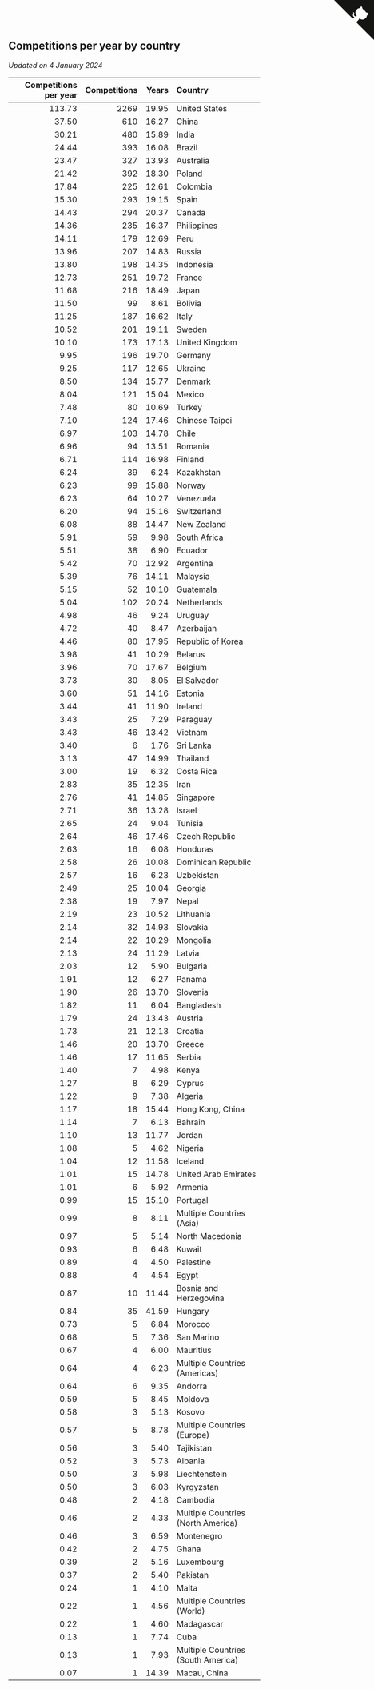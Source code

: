 ## Competitions per year by country

*Updated on  4 January 2024*

| Competitions per year | Competitions | Years | Country |
| ---: | ---: | ---: | :--- |
| 113.73 | 2269 | 19.95 | United States |
| 37.50 | 610 | 16.27 | China |
| 30.21 | 480 | 15.89 | India |
| 24.44 | 393 | 16.08 | Brazil |
| 23.47 | 327 | 13.93 | Australia |
| 21.42 | 392 | 18.30 | Poland |
| 17.84 | 225 | 12.61 | Colombia |
| 15.30 | 293 | 19.15 | Spain |
| 14.43 | 294 | 20.37 | Canada |
| 14.36 | 235 | 16.37 | Philippines |
| 14.11 | 179 | 12.69 | Peru |
| 13.96 | 207 | 14.83 | Russia |
| 13.80 | 198 | 14.35 | Indonesia |
| 12.73 | 251 | 19.72 | France |
| 11.68 | 216 | 18.49 | Japan |
| 11.50 | 99 | 8.61 | Bolivia |
| 11.25 | 187 | 16.62 | Italy |
| 10.52 | 201 | 19.11 | Sweden |
| 10.10 | 173 | 17.13 | United Kingdom |
| 9.95 | 196 | 19.70 | Germany |
| 9.25 | 117 | 12.65 | Ukraine |
| 8.50 | 134 | 15.77 | Denmark |
| 8.04 | 121 | 15.04 | Mexico |
| 7.48 | 80 | 10.69 | Turkey |
| 7.10 | 124 | 17.46 | Chinese Taipei |
| 6.97 | 103 | 14.78 | Chile |
| 6.96 | 94 | 13.51 | Romania |
| 6.71 | 114 | 16.98 | Finland |
| 6.24 | 39 | 6.24 | Kazakhstan |
| 6.23 | 99 | 15.88 | Norway |
| 6.23 | 64 | 10.27 | Venezuela |
| 6.20 | 94 | 15.16 | Switzerland |
| 6.08 | 88 | 14.47 | New Zealand |
| 5.91 | 59 | 9.98 | South Africa |
| 5.51 | 38 | 6.90 | Ecuador |
| 5.42 | 70 | 12.92 | Argentina |
| 5.39 | 76 | 14.11 | Malaysia |
| 5.15 | 52 | 10.10 | Guatemala |
| 5.04 | 102 | 20.24 | Netherlands |
| 4.98 | 46 | 9.24 | Uruguay |
| 4.72 | 40 | 8.47 | Azerbaijan |
| 4.46 | 80 | 17.95 | Republic of Korea |
| 3.98 | 41 | 10.29 | Belarus |
| 3.96 | 70 | 17.67 | Belgium |
| 3.73 | 30 | 8.05 | El Salvador |
| 3.60 | 51 | 14.16 | Estonia |
| 3.44 | 41 | 11.90 | Ireland |
| 3.43 | 25 | 7.29 | Paraguay |
| 3.43 | 46 | 13.42 | Vietnam |
| 3.40 | 6 | 1.76 | Sri Lanka |
| 3.13 | 47 | 14.99 | Thailand |
| 3.00 | 19 | 6.32 | Costa Rica |
| 2.83 | 35 | 12.35 | Iran |
| 2.76 | 41 | 14.85 | Singapore |
| 2.71 | 36 | 13.28 | Israel |
| 2.65 | 24 | 9.04 | Tunisia |
| 2.64 | 46 | 17.46 | Czech Republic |
| 2.63 | 16 | 6.08 | Honduras |
| 2.58 | 26 | 10.08 | Dominican Republic |
| 2.57 | 16 | 6.23 | Uzbekistan |
| 2.49 | 25 | 10.04 | Georgia |
| 2.38 | 19 | 7.97 | Nepal |
| 2.19 | 23 | 10.52 | Lithuania |
| 2.14 | 32 | 14.93 | Slovakia |
| 2.14 | 22 | 10.29 | Mongolia |
| 2.13 | 24 | 11.29 | Latvia |
| 2.03 | 12 | 5.90 | Bulgaria |
| 1.91 | 12 | 6.27 | Panama |
| 1.90 | 26 | 13.70 | Slovenia |
| 1.82 | 11 | 6.04 | Bangladesh |
| 1.79 | 24 | 13.43 | Austria |
| 1.73 | 21 | 12.13 | Croatia |
| 1.46 | 20 | 13.70 | Greece |
| 1.46 | 17 | 11.65 | Serbia |
| 1.40 | 7 | 4.98 | Kenya |
| 1.27 | 8 | 6.29 | Cyprus |
| 1.22 | 9 | 7.38 | Algeria |
| 1.17 | 18 | 15.44 | Hong Kong, China |
| 1.14 | 7 | 6.13 | Bahrain |
| 1.10 | 13 | 11.77 | Jordan |
| 1.08 | 5 | 4.62 | Nigeria |
| 1.04 | 12 | 11.58 | Iceland |
| 1.01 | 15 | 14.78 | United Arab Emirates |
| 1.01 | 6 | 5.92 | Armenia |
| 0.99 | 15 | 15.10 | Portugal |
| 0.99 | 8 | 8.11 | Multiple Countries (Asia) |
| 0.97 | 5 | 5.14 | North Macedonia |
| 0.93 | 6 | 6.48 | Kuwait |
| 0.89 | 4 | 4.50 | Palestine |
| 0.88 | 4 | 4.54 | Egypt |
| 0.87 | 10 | 11.44 | Bosnia and Herzegovina |
| 0.84 | 35 | 41.59 | Hungary |
| 0.73 | 5 | 6.84 | Morocco |
| 0.68 | 5 | 7.36 | San Marino |
| 0.67 | 4 | 6.00 | Mauritius |
| 0.64 | 4 | 6.23 | Multiple Countries (Americas) |
| 0.64 | 6 | 9.35 | Andorra |
| 0.59 | 5 | 8.45 | Moldova |
| 0.58 | 3 | 5.13 | Kosovo |
| 0.57 | 5 | 8.78 | Multiple Countries (Europe) |
| 0.56 | 3 | 5.40 | Tajikistan |
| 0.52 | 3 | 5.73 | Albania |
| 0.50 | 3 | 5.98 | Liechtenstein |
| 0.50 | 3 | 6.03 | Kyrgyzstan |
| 0.48 | 2 | 4.18 | Cambodia |
| 0.46 | 2 | 4.33 | Multiple Countries (North America) |
| 0.46 | 3 | 6.59 | Montenegro |
| 0.42 | 2 | 4.75 | Ghana |
| 0.39 | 2 | 5.16 | Luxembourg |
| 0.37 | 2 | 5.40 | Pakistan |
| 0.24 | 1 | 4.10 | Malta |
| 0.22 | 1 | 4.56 | Multiple Countries (World) |
| 0.22 | 1 | 4.60 | Madagascar |
| 0.13 | 1 | 7.74 | Cuba |
| 0.13 | 1 | 7.93 | Multiple Countries (South America) |
| 0.07 | 1 | 14.39 | Macau, China |


<a href="https://github.com/jonatanklosko/wca_statistics" class="github-corner" aria-label="View source on Github"><svg width="80" height="80" viewBox="0 0 250 250" style="fill:#151513; color:#fff; position: absolute; top: 0; border: 0; right: 0;" aria-hidden="true"><path d="M0,0 L115,115 L130,115 L142,142 L250,250 L250,0 Z"></path><path d="M128.3,109.0 C113.8,99.7 119.0,89.6 119.0,89.6 C122.0,82.7 120.5,78.6 120.5,78.6 C119.2,72.0 123.4,76.3 123.4,76.3 C127.3,80.9 125.5,87.3 125.5,87.3 C122.9,97.6 130.6,101.9 134.4,103.2" fill="currentColor" style="transform-origin: 130px 106px;" class="octo-arm"></path><path d="M115.0,115.0 C114.9,115.1 118.7,116.5 119.8,115.4 L133.7,101.6 C136.9,99.2 139.9,98.4 142.2,98.6 C133.8,88.0 127.5,74.4 143.8,58.0 C148.5,53.4 154.0,51.2 159.7,51.0 C160.3,49.4 163.2,43.6 171.4,40.1 C171.4,40.1 176.1,42.5 178.8,56.2 C183.1,58.6 187.2,61.8 190.9,65.4 C194.5,69.0 197.7,73.2 200.1,77.6 C213.8,80.2 216.3,84.9 216.3,84.9 C212.7,93.1 206.9,96.0 205.4,96.6 C205.1,102.4 203.0,107.8 198.3,112.5 C181.9,128.9 168.3,122.5 157.7,114.1 C157.9,116.9 156.7,120.9 152.7,124.9 L141.0,136.5 C139.8,137.7 141.6,141.9 141.8,141.8 Z" fill="currentColor" class="octo-body"></path></svg></a><style>.github-corner:hover .octo-arm{animation:octocat-wave 560ms ease-in-out}@keyframes octocat-wave{0%,100%{transform:rotate(0)}20%,60%{transform:rotate(-25deg)}40%,80%{transform:rotate(10deg)}}@media (max-width:500px){.github-corner:hover .octo-arm{animation:none}.github-corner .octo-arm{animation:octocat-wave 560ms ease-in-out}}</style>
